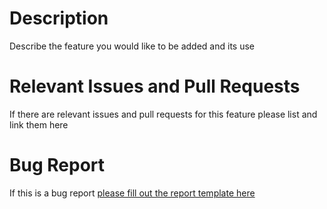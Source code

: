 # Description

Describe the feature you would like to be added and its use

# Relevant Issues and Pull Requests

If there are relevant issues and pull requests for this feature please list and link them here

# Bug Report
If this is a bug report [please fill out the report template here](https://github.com/matthewfeickert/Intro-to-Docker/issues/new?template=Bug-Report.md&labels=bug&title=Bug+Report+:+Title+Here)
